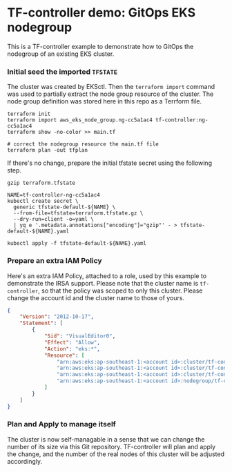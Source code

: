 # TF-controller demo: GitOps EKS nodegroup

This is a TF-controller example to demonstrate how to GitOps the nodegroup of an existing EKS cluster.

### Initial seed the imported `TFSTATE`

The cluster was created by EKSctl. Then the `terraform import` command was used to partially extract the node group resource of the cluster. 
The node group definition was stored here in this repo as a Terrform file.

```shell
terraform init
terraform import aws_eks_node_group.ng-cc5a1ac4 tf-controller:ng-cc5a1ac4
terraform show -no-color >> main.tf

# correct the nodegroup resource the main.tf file
terraform plan -out tfplan
```

If there's no change, prepare the initial tfstate secret using the following step.
```shell
gzip terraform.tfstate

NAME=tf-controller-ng-cc5a1ac4
kubectl create secret \
  generic tfstate-default-${NAME} \
  --from-file=tfstate=terraform.tfstate.gz \
  --dry-run=client -o=yaml \
  | yq e '.metadata.annotations["encoding"]="gzip"' - > tfstate-default-${NAME}.yaml
  
kubectl apply -f tfstate-default-${NAME}.yaml
```

### Prepare an extra IAM Policy

Here's an extra IAM Policy, attached to a role, used by this example to demonstrate the IRSA support. Please note that the cluster name is `tf-controller`, so that the policy was scoped to only this cluster. Please change the account id and the cluster name to those of yours. 
```json
{
    "Version": "2012-10-17",
    "Statement": [
        {
            "Sid": "VisualEditor0",
            "Effect": "Allow",
            "Action": "eks:*",
            "Resource": [
                "arn:aws:eks:ap-southeast-1:<account id>:cluster/tf-controller",
                "arn:aws:eks:ap-southeast-1:<account id>:cluster/tf-controller/*",
                "arn:aws:eks:ap-southeast-1:<account id>:cluster/tf-controller/*/*",
                "arn:aws:eks:ap-southeast-1:<account id>:nodegroup/tf-controller/*/*"
            ]
        }
    ]
}
```

### Plan and Apply to manage itself

The cluster is now self-managable in a sense that we can change the number of its size via this Git repository.
TF-controller will plan and apply the change, and the number of the real nodes of this cluster will be adjusted accordingly.
